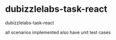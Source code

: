 # dubizzlelabs-task-react
dubizzlelabs-task-react

all scenarios implemented
also have unit test cases
